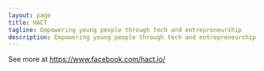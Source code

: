 ```yaml
---
layout: page
title: HACT
tagline: Empowering young people through tech and entrepreneurship
description: Empowering young people through tech and entrepreneurship
---
```


See more at https://www.facebook.com/hact.io/
